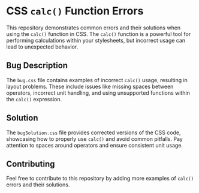 # CSS `calc()` Function Errors

This repository demonstrates common errors and their solutions when using the `calc()` function in CSS. The `calc()` function is a powerful tool for performing calculations within your stylesheets, but incorrect usage can lead to unexpected behavior.

## Bug Description

The `bug.css` file contains examples of incorrect `calc()` usage, resulting in layout problems. These include issues like missing spaces between operators, incorrect unit handling, and using unsupported functions within the `calc()` expression.

## Solution

The `bugSolution.css` file provides corrected versions of the CSS code, showcasing how to properly use `calc()` and avoid common pitfalls.  Pay attention to spaces around operators and ensure consistent unit usage.

## Contributing

Feel free to contribute to this repository by adding more examples of `calc()` errors and their solutions.